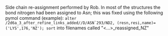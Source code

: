 Side chain re-assignment performed by Rob. In most of the structures the bond nitrogen had been assigned to Asn; this was fixed using the following pymol command (example): ```alter /2d6a_3_after_refine_links_added//D/ASN`293/ND2, (resn,resi,name)=('LYS',176,'NZ'); sort``` into filenames called "<...>_reassigned_NZ"